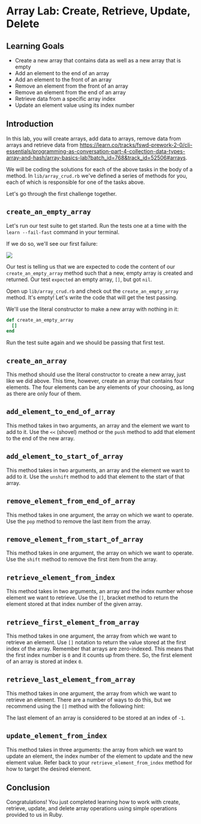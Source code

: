 # Array Lab: Create, Retrieve, Update, Delete

## Learning Goals

- Create a new array that contains data as well as a new array that is empty
- Add an element to the end of an array
- Add an element to the front of an array
- Remove an element from the front of an array
- Remove an element from the end of an array
- Retrieve data from a specific array index
- Update an element value using its index number

## Introduction

In this lab, you will create arrays, add data to arrays, remove data from arrays
and retrieve data from https://learn.co/tracks/fswd-prework-2-0/cli-essentials/programming-as-conversation-part-4-collection-data-types-array-and-hash/array-basics-lab?batch_id=768&track_id=52506#arrays.

We will be coding the solutions for each of the above tasks in the body of a
method. In `lib/array_crud.rb` we've defined a series of methods for you, each
of which is responsible for one of the tasks above.

Let's go through the first challenge together.

## `create_an_empty_array`

Let's run our test suite to get started. Run the tests one at a time with the
`learn --fail-fast` command in your terminal.

If we do so, we'll see our first failure:

![](http://readme-pics.s3.amazonaws.com/Screen%20Shot%202015-10-26%20at%202.05.07%20PM.png)

Our test is telling us that we are expected to code the content of our
`create_an_empty_array` method such that a new, empty array is created and
returned. Our test `expected` an empty array, `[]`, but got `nil`.

Open up `lib/array_crud.rb` and check out the `create_an_empty_array` method.
It's empty! Let's write the code that will get the test passing.

We'll use the literal constructor to make a new array with nothing in it:

```ruby
def create_an_empty_array
  []
end
```

Run the test suite again and we should be passing that first test.

## `create_an_array`

This method should use the literal constructor to create a new array, just like
we did above. This time, however, create an array that contains four elements.
The four elements can be any elements of your choosing, as long as there are
only four of them.

## `add_element_to_end_of_array`

This method takes in two arguments, an array and the element we want to add to
it. Use the `<<` (shovel) method or the `push` method to add that element to
the end of the new array.

## `add_element_to_start_of_array`

This method takes in two arguments, an array and the element we want to add to
it. Use the `unshift` method to add that element to the start of that array.

## `remove_element_from_end_of_array`

This method takes in one argument, the array on which we want to operate. Use
the `pop` method to remove the last item from the array.

## `remove_element_from_start_of_array`

This method takes in one argument, the array on which we want to operate. Use
the `shift` method to remove the first item from the array.

## `retrieve_element_from_index`

This method takes in two arguments, an array and the index number whose element
we want to retrieve. Use the `[]`, bracket method to return the element stored
at that index number of the given array.

## `retrieve_first_element_from_array`

This method takes in one argument, the array from which we want to retrieve an
element. Use `[]` notation to return the value stored at the first index of the
array. Remember that arrays are zero-indexed. This means that the first index
number is `0` and it counts up from there. So, the first element of an array is
stored at index `0`.

## `retrieve_last_element_from_array`

This method takes in one argument, the array from which we want to retrieve an
element. There are a number of ways to do this, but we recommend using the `[]`
method with the following hint:

The last element of an array is considered to be stored at an index of `-1`.

## `update_element_from_index`

This method takes in three arguments: the array from which we want to update an
element, the index number of the element to update and the new element value.
Refer back to your `retrieve_element_from_index` method for how to target the
desired element.

## Conclusion

Congratulations! You just completed learning how to work with create, retrieve,
update, and delete array operations using simple operations provided to us in
Ruby.


